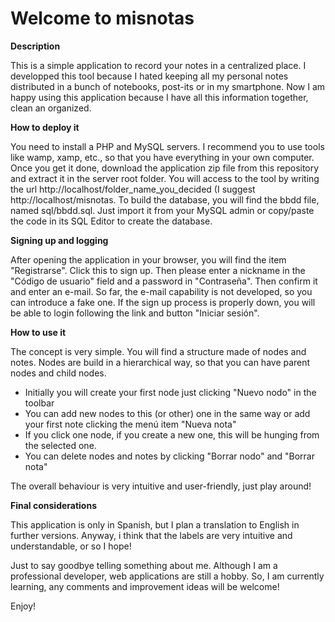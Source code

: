 # Welcome to misnotas


<b>Description</b>

This is a simple application to record your notes in a centralized place. I developped this tool because I hated keeping 
all my personal notes distributed in a bunch of notebooks, post-its or in my smartphone. Now I am happy using this application
because I have all this information together, clean an organized.

<b>How to deploy it</b>

You need to install a PHP and MySQL servers. I recommend you to use tools like wamp, xamp, etc., so that you have everything
in your own computer. 
Once you get it done, download the application zip file from this repository and extract it in the server root folder. You will access
to the tool by writing the url http://localhost/folder_name_you_decided (I suggest http://localhost/misnotas.
To build the database, you will find the bbdd file, named sql/bbdd.sql. Just import it from your MySQL admin or copy/paste the code in 
its SQL Editor to create the database.

<b>Signing up and logging</b>

After opening the application in your browser, you will find the item "Registrarse". Click this to sign up.
Then please enter a nickname in the "Código de usuario" field and a password in "Contraseña". Then confirm it and enter an e-mail. So far, 
the e-mail capability is not developed, so you can introduce a fake one.
If the sign up process is properly down, you will be able to login following the link and button "Iniciar sesión".

<b>How to use it</b>

The concept is very simple. You will find a structure made of nodes and notes. Nodes are build in a hierarchical way, so that you can
have parent nodes and child nodes. 

* Initially you will create your first node just clicking "Nuevo nodo" in the toolbar
* You can add new nodes to this (or other) one in the same way or add your first note clicking the menú item "Nueva nota"
* If you click one node, if you create a new one, this will be hunging from the selected one.
* You can delete nodes and notes by clicking "Borrar nodo" and "Borrar nota"

The overall behaviour is very intuitive and user-friendly, just play around!

<b>Final considerations</b>

This application is only in Spanish, but I plan a translation to English in further versions. Anyway, i think that the labels are very intuitive and understandable, or so I hope!

Just to say goodbye telling something about me. Although I am a professional developer, web applications are still a hobby. So, I am currently learning, any comments and improvement ideas will be welcome!

Enjoy!
